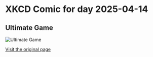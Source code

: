 
# XKCD Comic for day 2025-04-14

## Ultimate Game

![Ultimate Game](https://imgs.xkcd.com/comics/ultimate_game.png "RIP, Gary.")

[Visit the original page](https://xkcd.com/393/)
